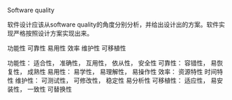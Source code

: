 Software quality
  
  软件设计应该从software quality的角度分别分析，并给出设计出的方案。软件实现严格按照设计方案实现出来。

功能性
可靠性
易用性
效率
维护性
可移植性

功能性：
  适合性，
  准确性，
  互用性，
  依从性，
  安全性
可靠性：
  容错性，
  易恢复性，
  成熟性
易用性：
  易学性，
  易理解性，
  易操作性
效率：
  资源特性
  时间特性
维护性：
  可测试性，
  可修改性，
  稳定性
  易分析性
可移植性：
  适应性，
  易安装性，
  一致性
  可替换性 
